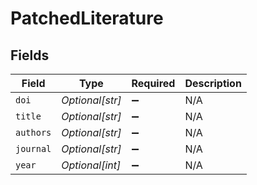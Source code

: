# PatchedLiterature


## Fields

| Field              | Type               | Required           | Description        |
| ------------------ | ------------------ | ------------------ | ------------------ |
| `doi`              | *Optional[str]*    | :heavy_minus_sign: | N/A                |
| `title`            | *Optional[str]*    | :heavy_minus_sign: | N/A                |
| `authors`          | *Optional[str]*    | :heavy_minus_sign: | N/A                |
| `journal`          | *Optional[str]*    | :heavy_minus_sign: | N/A                |
| `year`             | *Optional[int]*    | :heavy_minus_sign: | N/A                |